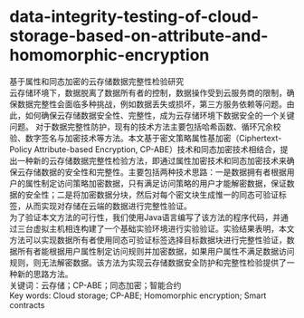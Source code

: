 # data-integrity-testing-of-cloud-storage-based-on-attribute-and-homomorphic-encryption
基于属性和同态加密的云存储数据完整性检验研究  
云存储环境下，数据脱离了数据所有者的控制，数据操作受到云服务商的限制，确保数据完整性会面临多种挑战，例如数据丢失或损坏，第三方服务依赖等问题。由此，如何确保云存储数据安全性、完整性，成为云存储环境下数据安全的一个关键问题。
对于数据完整性防护，现有的技术方法主要包括哈希函数、循环冗余校验、数字签名与加密技术等方法。本文基于密文策略属性基加密（Ciphertext-Policy Attribute-based Encryption, CP-ABE）技术和同态加密技术相结合，提出一种新的云存储数据完整性检验方法，即通过属性加密技术和同态加密技术来确保云存储数据的安全性和完整性。主要包括两种技术思路：一是数据拥有者根据用户的属性制定访问策略加密数据，只有满足访问策略的用户才能解密数据，保证数据的安全性；二是将加密数据分块，然后对每个密文块生成惟一的同态可验证标签，从而实现对存储在云端的数据进行完整性验证。  
为了验证本文方法的可行性，我们使用Java语言编写了该方法的程序代码，并通过三台虚拟主机相连构建了一个基础实验环境进行实验验证。实验结果表明，本文方法可以实现数据所有者使用同态可验证标签选择目标数据块进行完整性验证，数据所有者能根据用户属性制定访问规则并加密数据，如果用户属性不满足数据访问规则，则无法解密数据。该方法为实现云存储数据安全防护和完整性检验提供了一种新的思路方法。  
关键词：云存储；CP-ABE；同态加密；智能合约  
Key words: Cloud storage; CP-ABE; Homomorphic encryption; Smart contracts 
